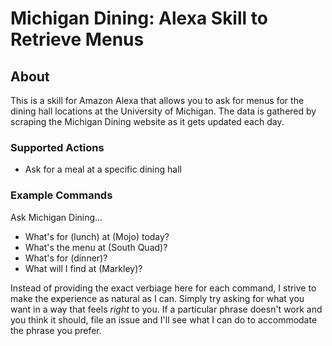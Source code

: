 # Michigan Dining: Alexa Skill to Retrieve Menus

## About
This is a skill for Amazon Alexa that allows you to ask for menus for the dining hall locations at the University of Michigan. The data is gathered by scraping the Michigan Dining website as it gets updated each day.

### Supported Actions

- Ask for a meal at a specific dining hall

### Example Commands
Ask Michigan Dining...
- What's for (lunch) at (Mojo) today?
- What's the menu at (South Quad)?
- What's for (dinner)?
- What will I find at (Markley)?

Instead of providing the exact verbiage here for each command, I strive to make the experience as natural as I can. Simply try asking for what you want in a way that feels _right_ to you.  If a particular phrase doesn't work and you think it should, file an issue and I'll see what I can do to accommodate the phrase you prefer.